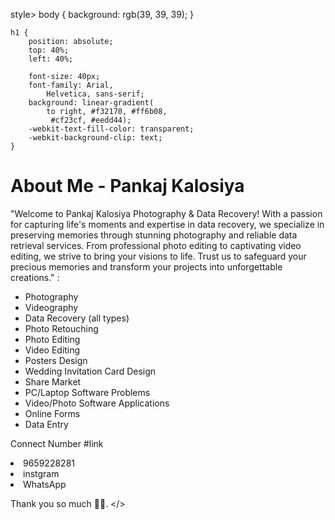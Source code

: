 style> 
    body { 
        background: rgb(39, 39, 39); 
    } 
  
    h1 { 
        position: absolute; 
        top: 40%; 
        left: 40%; 
  
        font-size: 40px; 
        font-family: Arial,  
            Helvetica, sans-serif; 
        background: linear-gradient( 
            to right, #f32170, #ff6b08, 
             #cf23cf, #eedd44); 
        -webkit-text-fill-color: transparent; 
        -webkit-background-clip: text; 
    } 
</style>
<! Respect Kali Denal html>
<html lang="en">
<head>
  <meta charset="UTF-8">
  <title>Introduction</title>
</head>
<body>
  <h1>About Me - Pankaj Kalosiya</h1>
  <p>
  "Welcome to Pankaj Kalosiya Photography & Data Recovery! With a passion for capturing life's moments and expertise in data recovery, we specialize in preserving memories through stunning photography and reliable data retrieval services. From professional photo editing to captivating video editing, we strive to bring your visions to life. Trust us to safeguard your precious memories and transform your projects into unforgettable creations."   :
  </p>
  <ul>
    <li>Photography</li>
    <li>Videography</li>
    <li>Data Recovery (all types)</li>
    <li>Photo Retouching</li>
    <li>Photo Editing</li>
    <li>Video Editing</li>
    <li>Posters Design</li>
    <li>Wedding Invitation Card Design</li>
    <li>Share Market</li>
    <li>PC/Laptop Software Problems</li>
    <li>Video/Photo Software Applications</li>
    <li>Online Forms</li>
    <li>Data Entry</li>
  </ul>
  <p>Connect Number #link</p>
  <li>9659228281</li>
  <li>instgram</li>
  <li>WhatsApp </li>
   
  
  Thank you so much 🙏😊.
  </>
</body>
</html>




 

